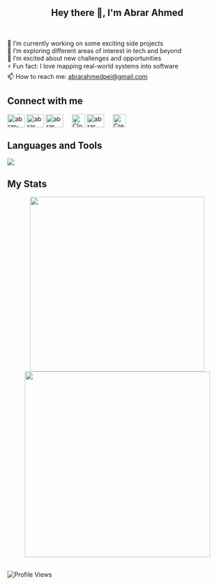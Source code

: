 <h2 align="center">Hey there 👋, I'm Abrar Ahmed</h2>
<div>&nbsp;</div>
<div>
  
🔭 I’m currently working on some exciting side projects  
🌱 I’m exploring different areas of interest in tech and beyond  
👯 I’m excited about new challenges and opportunities  
⚡ Fun fact: I love mapping real-world systems into software  
📫 How to reach me: abrarahmedpei@gmail.com  

## Connect with me

<a href="https://linkedin.com/in/abrar2030" target="blank" style="text-decoration:none;">
  <img
    align="center"
    src="https://raw.githubusercontent.com/rahuldkjain/github-profile-readme-generator/master/src/images/icons/Social/linked-in-alt.svg"
    alt="abrar-ahmed"
    height="30"
    width="40" />
</a>
<a href="https://www.instagram.com/abrar2o3o/" target="blank" style="text-decoration:none;">
  <img
    align="center"
    src="https://raw.githubusercontent.com/rahuldkjain/github-profile-readme-generator/master/src/images/icons/Social/instagram.svg"
    alt="abrar___ahmed"
    height="30"
    width="40" />
</a>
<a href="https://www.facebook.com/abrar2O3O/" target="blank" style="text-decoration:none;">
  <img
    align="center"
    src="https://raw.githubusercontent.com/rahuldkjain/github-profile-readme-generator/master/src/images/icons/Social/facebook.svg"
    alt="abrar___ahmed"
    height="30"
    width="40" />
</a>
<a href="https://www.cloudskillsboost.google/public_profiles/1601f1ee-b805-48be-a523-753d139f53cf"
   target="blank"
   style="text-decoration:none; margin-left:16px;">
  <img
    align="center"
    src="https://cdn.worldvectorlogo.com/logos/google-cloud-2.svg?size=80"
    alt="Cloud Skills Boost"
    height="30" />
</a>
<a href="https://www.hackerrank.com/abrar2030/"
   target="blank"
   style="text-decoration:none; margin-right:16px;">
  <img
    align="center"
    src="https://raw.githubusercontent.com/rahuldkjain/github-profile-readme-generator/master/src/images/icons/Social/hackerrank.svg"
    alt="abrar___ahmed"
    height="30"
    width="40" />
</a>
<a href="https://www.credly.com/users/abrar-ahmed"
   target="blank"
   style="text-decoration:none;">
  <img
    align="center"
    src="https://logo.clearbit.com/credly.com?size=80"
    alt="Credly"
    height="30" />
</a>

## Languages and Tools

<p align="left">
    <a href="https://github.com/abrar2030">
        <img src="https://skillicons.dev/icons?i=aws,gcp,azure,kubernetes,docker,terraform,jenkins,ansible,react,angular,nodejs,java,python,ts,js,spring,dotnet,git,github,idea,vscode" />
    </a>
</p>

## My Stats

<div align="center">
   <img width="400" src="https://github-readme-stats.vercel.app/api?username=abrar2030&theme=tokyonight&show_icons=true&hide_border=true&count_private=true" />
   <img width="425" src="https://github-readme-streak-stats.herokuapp.com/?user=abrar2030&theme=tokyonight&hide_border=true" />
</div>

<br>

![Profile Views](https://komarev.com/ghpvc/?username=abrar2030\&abbreviated=true)

